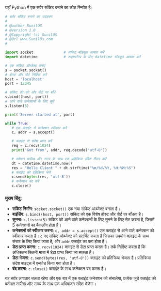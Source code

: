 यहाँ Python में एक सर्वर सॉकेट बनाने का कोड स्निपेट है:

```python
# सर्वर सॉकेट बनाने का उदाहरण
#
# @author SunilOS  
# @version 1.0
# @Copyright (c) SunilOS  
# @Url www.SunilOs.com
#

import socket              # सॉकेट मॉड्यूल आयात करें
import datetime            # टाइमस्टैम्प के लिए datetime मॉड्यूल आयात करें

# एक सॉकेट ऑब्जेक्ट बनाएं
s = socket.socket()        
# होस्ट और पोर्ट निर्दिष्ट करें
host = 'localhost'        
port = 12345              

# सॉकेट को पते और पोर्ट पर बाँधें
s.bind((host, port))       
# आने वाले कनेक्शनों के लिए सुनें
s.listen(5)              

print('Server started at', port)     

while True:
   # एक क्लाइंट से कनेक्शन स्वीकार करें
   c, addr = s.accept() 

   # क्लाइंट से संदेश प्राप्त करें
   req = c.recv(1024) 
   print('Got from', addr, req.decode("utf-8"))

   # वर्तमान तारीख और समय के साथ एक प्रतिक्रिया संदेश तैयार करें
   dt = datetime.datetime.now()
   res = "Hello Client " + dt.strftime("%m/%d/%Y, %H:%M:%S")
   # क्लाइंट को प्रतिक्रिया भेजें
   c.send(bytes(res, 'utf-8'))
   # कनेक्शन बंद करें
   c.close()
```

### मुख्य बिंदु:
- **सॉकेट निर्माण**: `socket.socket()` एक नया सॉकेट ऑब्जेक्ट बनाता है।
- **बाइंडिंग**: `s.bind((host, port))` सॉकेट को एक विशेष होस्ट और पोर्ट पर बाँधता है।
- **सुनना**: `s.listen(5)` सॉकेट को आने वाले कनेक्शनों के लिए सुनने के लिए सेट करता है, जिसमें 5 कनेक्शनों का बैकलॉग होता है।
- **कनेक्शनों को स्वीकार करना**: `c, addr = s.accept()` एक क्लाइंट से आने वाले कनेक्शन को स्वीकार करता है। `c` नए सॉकेट ऑब्जेक्ट को संदर्भित करता है जिसका उपयोग क्लाइंट के साथ संचार के लिए किया जाता है, और `addr` क्लाइंट का पता होता है।
- **डेटा प्राप्त करना**: `c.recv(1024)` क्लाइंट से डेटा प्राप्त करता है। तर्क निर्दिष्ट करता है कि अधिकतम कितनी मात्रा में डेटा प्राप्त किया जा सकता है।
- **डेटा भेजना**: `c.send(bytes(res, 'utf-8'))` क्लाइंट को प्रतिक्रिया भेजता है। प्रतिक्रिया संदेश बाइट्स में एन्कोड किया गया होता है।
- **बंद करना**: `c.close()` क्लाइंट के साथ कनेक्शन बंद करता है।

यह सर्वर लगातार चलता रहेगा और एक बार में एक क्लाइंट कनेक्शन को संभालेगा, प्रत्येक जुड़े क्लाइंट को वर्तमान तारीख और समय के साथ एक अभिवादन संदेश भेजेगा।
